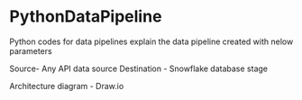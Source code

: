 # PythonDataPipeline
Python codes for data pipelines explain the data pipeline created with nelow parameters

Source- Any API data source
Destination - Snowflake database stage

Architecture diagram - Draw.io


